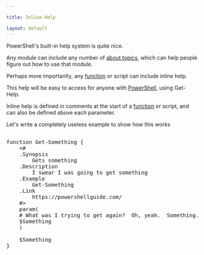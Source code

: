 ```yaml
---

title: Inline Help

layout: default
---
```


PowerShell's built-in help system is quite nice.

Any module can include any number of [about topics](/PowerShell/Help/About-Topics), which can help people figure out how to use that module.

Perhaps more importantly, any [function](/PowerShell/Functions) or script can include inline help.

This help will be easy to access for anyone with [PowerShell](/PowerShell), using Get-Help.


Inline help is defined in comments at the start of a [function](/PowerShell/Functions) or script, and can also be defined above each parameter.


Let's write a completely useless example to show how this works

<pre><br/><span class='Verbose'>function</span>&nbsp;<span class='Verbose'>Get-Something</span>&nbsp;<span class='Magenta'>{</span><br/>&nbsp;&nbsp;&nbsp;&nbsp;<span class='Success'><#
    .Synopsis
        Gets something
    .Description
        I swear I was going to get something
    .Example
        Get-Something
    .Link
        https://powershellguide.com/
    #></span><br/>&nbsp;&nbsp;&nbsp;&nbsp;<span class='Verbose'>param</span><span class='Magenta'>(</span><br/>&nbsp;&nbsp;&nbsp;&nbsp;<span class='Success'># What was I trying to get again?  Oh, yeah.  Something.</span><br/>&nbsp;&nbsp;&nbsp;&nbsp;<span class='Warning'>$Something</span><br/>&nbsp;&nbsp;&nbsp;&nbsp;<span class='Magenta'>)</span><br/><br/>&nbsp;&nbsp;&nbsp;&nbsp;<span class='Warning'>$Something</span><br/><span class='Magenta'>}</span><br/></pre>
